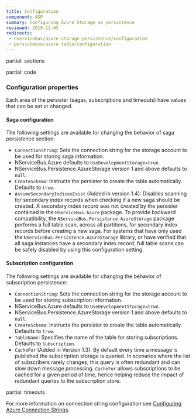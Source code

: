 ```yaml
---
title: Configuration
component: ASP
summary: Configuring Azure Storage as persistence
reviewed: 2019-12-05
redirects:
 - nservicebus/azure-storage-persistence/configuration
 - persistence/azure-table/configuration
---
```


partial: sections

partial: code

### Configuration properties

Each area of the persister (sagas, subscriptions and timeouts) have values that can be set or changed.

#### Saga configuration

The following settings are available for changing the behavior of saga persistence section:

 * `ConnectionString`: Sets the connection string for the storage account to be used for storing saga information.
  * NServiceBus.Azure defaults to `UseDevelopmentStorage=true`.
  * NServiceBus.Persistence.AzureStorage version 1 and above defaults to `null`.
 * `CreateSchema`: Instructs the persister to create the table automatically. Defaults to `true`.
 * `AssumeSecondaryIndicesExist` (Added in version 1.4): Disables scanning for secondary index records when checking if a new saga should be created. A secondary index record was not created by the persister contained in the `NServiceBus.Azure` package. To provide backward compatibility, the `NServiceBus.Persistence.AzureStorage` package performs a full table scan, across all partitions, for secondary index records before creating a new saga. For systems that have only used the `NServiceBus.Persistence.AzureStorage` library, or have verified that all saga instances have a secondary index record, full table scans can be safely disabled by using this configuration setting.

#### Subscription configuration

The following settings are available for changing the behavior of subscription persistence:

 * `ConnectionString`: Sets the connection string for the storage account to be used for storing subscription information.
  * NServiceBus.Azure defaults to `UseDevelopmentStorage=true`.
  * NServiceBus.Persistence.AzureStorage version 1 and above defaults to `null`.
 * `CreateSchema`: Instructs the persister to create the table automatically. Defaults to `true`.
 * `TableName`: Specifies the name of the table for storing subscriptions. Defaults to `Subscription`.
 * `CacheFor` (Added in Version 1.3): By default every time a message is published the subscription storage is queried. In scenarios where the list of subscribers rarely changes, this query is often redundant and can slow down message processing. `CacheFor` allows subscriptions to be cached for a given period of time, hence helping reduce the impact of redundant queries to the subscription store.


partial: timeouts

For more information on connection string configuration see [Configuring Azure Connection Strings](https://docs.microsoft.com/en-us/azure/storage/storage-configure-connection-string).